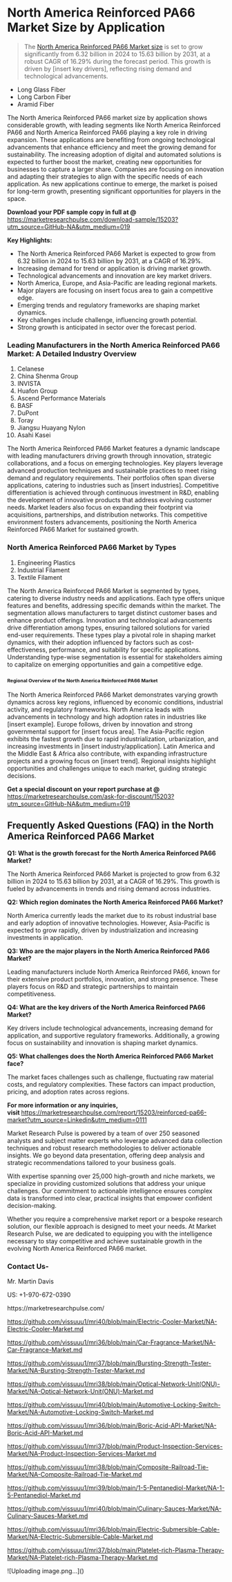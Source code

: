 <h1>North America Reinforced PA66 Market&nbsp;Size by Application</h1><blockquote><p>The <a href="https://marketresearchpulse.com/download-sample/15203?utm_source=GitHub-NA&amp;utm_medium=019">North America Reinforced PA66 Market size</a> is set to grow significantly from 6.32 billion in 2024 to 15.63 billion by 2031, at a robust CAGR of 16.29% during the forecast period. This growth is driven by [insert key drivers], reflecting rising demand and technological advancements.</p></blockquote><ul><li>Long Glass Fiber<li> Long Carbon Fiber<li> Aramid Fiber</li></ul><p>The North America Reinforced PA66 market size by application shows considerable growth, with leading segments like North America Reinforced PA66 and North America Reinforced PA66 playing a key role in driving expansion. These applications are benefiting from ongoing technological advancements that enhance efficiency and meet the growing demand for sustainability. The increasing adoption of digital and automated solutions is expected to further boost the market, creating new opportunities for businesses to capture a larger share. Companies are focusing on innovation and adapting their strategies to align with the specific needs of each application. As new applications continue to emerge, the market is poised for long-term growth, presenting significant opportunities for players in the space.</p><p><strong>Download your PDF sample copy in full at @ </strong><a href="https://marketresearchpulse.com/download-sample/15203?utm_source=GitHub-NA&amp;utm_medium=019">https://marketresearchpulse.com/download-sample/15203?utm_source=GitHub-NA&amp;utm_medium=019</a></p><p><strong>Key Highlights: </strong></p><ul><li>The North America Reinforced PA66 Market is expected to grow from 6.32 billion in 2024 to 15.63 billion by 2031, at a CAGR of 16.29%.</li><li>Increasing demand for trend or application is driving market growth.</li><li>Technological advancements and innovation are key market drivers.</li><li>North America, Europe, and Asia-Pacific are leading regional markets.</li><li>Major players are focusing on insert focus area to gain a competitive edge.</li><li>Emerging trends and regulatory frameworks are shaping market dynamics.</li><li>Key challenges include challenge, influencing growth potential.</li><li>Strong growth is anticipated in sector over the forecast period.</li></ul><h3>Leading Manufacturers in the North America Reinforced PA66 Market: A Detailed Industry Overview</h3><ol><li>Celanese</li><li>China Shenma Group</li><li>INVISTA</li><li>Huafon Group</li><li>Ascend Performance Materials</li><li>BASF</li><li>DuPont</li><li>Toray</li><li>Jiangsu Huayang Nylon</li><li>Asahi Kasei</li></ol><div class="flex max-w-full flex-col flex-grow"><div class="min-h-8 text-message flex w-full flex-col items-end gap-2 whitespace-normal break-words [.text-message+&amp;]:mt-5" dir="auto" data-message-author-role="assistant" data-message-id="fd8432e4-4910-450d-b182-61b7bfb0a01f" data-message-model-slug="gpt-4o"><div class="flex w-full flex-col gap-1 empty:hidden first:pt-[3px]"><div class="markdown prose w-full break-words dark:prose-invert light"><p>The North America Reinforced PA66 Market features a dynamic landscape with leading manufacturers driving growth through innovation, strategic collaborations, and a focus on emerging technologies. Key players leverage advanced production techniques and sustainable practices to meet rising demand and regulatory requirements. Their portfolios often span diverse applications, catering to industries such as [insert industries]. Competitive differentiation is achieved through continuous investment in R&amp;D, enabling the development of innovative products that address evolving customer needs. Market leaders also focus on expanding their footprint via acquisitions, partnerships, and distribution networks. This competitive environment fosters advancements, positioning the North America Reinforced PA66 Market for sustained growth.</p></div></div></div></div><h3>North America Reinforced PA66 Market by Types</h3><ol><li>Engineering Plastics<li> Industrial Filament<li> Textile Filament</li></ol><div class="flex max-w-full flex-col flex-grow"><div class="min-h-8 text-message flex w-full flex-col items-end gap-2 whitespace-normal break-words [.text-message+&amp;]:mt-5" dir="auto" data-message-author-role="assistant" data-message-id="084470be-0bb7-4664-bddf-5156b4f41249" data-message-model-slug="gpt-4o-mini"><div class="flex w-full flex-col gap-1 empty:hidden first:pt-[3px]"><div class="markdown prose w-full break-words dark:prose-invert light"><p>The North America Reinforced PA66 Market is segmented by types, catering to diverse industry needs and applications. Each type offers unique features and benefits, addressing specific demands within the market. The segmentation allows manufacturers to target distinct customer bases and enhance product offerings. Innovation and technological advancements drive differentiation among types, ensuring tailored solutions for varied end-user requirements. These types play a pivotal role in shaping market dynamics, with their adoption influenced by factors such as cost-effectiveness, performance, and suitability for specific applications. Understanding type-wise segmentation is essential for stakeholders aiming to capitalize on emerging opportunities and gain a competitive edge.</p></div></div></div></div><h3><span style="font-size: 11px;">Regional Overview of the North America Reinforced PA66 Market</span></h3><div class="flex max-w-full flex-col flex-grow"><div class="min-h-8 text-message flex w-full flex-col items-end gap-2 whitespace-normal break-words [.text-message+&amp;]:mt-5" dir="auto" data-message-author-role="assistant" data-message-id="e9038762-ce64-4e30-91c9-9bd413514231" data-message-model-slug="gpt-4o-mini"><div class="flex w-full flex-col gap-1 empty:hidden first:pt-[3px]"><div class="markdown prose w-full break-words dark:prose-invert light"><p>The North America Reinforced PA66 Market demonstrates varying growth dynamics across key regions, influenced by economic conditions, industrial activity, and regulatory frameworks. North America leads with advancements in technology and high adoption rates in industries like [insert example]. Europe follows, driven by innovation and strong governmental support for [insert focus area]. The Asia-Pacific region exhibits the fastest growth due to rapid industrialization, urbanization, and increasing investments in [insert industry/application]. Latin America and the Middle East &amp; Africa also contribute, with expanding infrastructure projects and a growing focus on [insert trend]. Regional insights highlight opportunities and challenges unique to each market, guiding strategic decisions.</p></div></div></div></div><p><strong>Get a special discount on your report purchase at @ </strong><a href="https://marketresearchpulse.com/ask-for-discount/15203?utm_source=GitHub-NA&amp;utm_medium=019">https://marketresearchpulse.com/ask-for-discount/15203?utm_source=GitHub-NA&amp;utm_medium=019</a></p><h2>Frequently Asked Questions (FAQ) in the North America Reinforced PA66 Market</h2><p><strong>Q1: What is the growth forecast for the North America Reinforced PA66 Market?</strong></p><p>The North America Reinforced PA66 Market is projected to grow from 6.32 billion in 2024 to 15.63 billion by 2031, at a CAGR of 16.29%. This growth is fueled by advancements in trends and rising demand across industries.</p><p><strong>Q2: Which region dominates the North America Reinforced PA66 Market?</strong></p><p>North America currently leads the market due to its robust industrial base and early adoption of innovative technologies. However, Asia-Pacific is expected to grow rapidly, driven by industrialization and increasing investments in application.</p><p><strong>Q3: Who are the major players in the North America Reinforced PA66 Market?</strong></p><p>Leading manufacturers include North America Reinforced PA66, known for their extensive product portfolios, innovation, and strong presence. These players focus on R&amp;D and strategic partnerships to maintain competitiveness.</p><p><strong>Q4: What are the key drivers of the North America Reinforced PA66 Market?</strong></p><p>Key drivers include technological advancements, increasing demand for application, and supportive regulatory frameworks. Additionally, a growing focus on sustainability and innovation is shaping market dynamics.</p><p><strong>Q5: What challenges does the North America Reinforced PA66 Market face?</strong></p><p>The market faces challenges such as challenge, fluctuating raw material costs, and regulatory complexities. These factors can impact production, pricing, and adoption rates across regions.</p><p><strong>For more information or any inquiries, visit&nbsp;</strong><a href="https://marketresearchpulse.com/report/15203/reinforced-pa66-market?utm_source=Linkedin&utm_medium=0111">https://marketresearchpulse.com/report/15203/reinforced-pa66-market?utm_source=Linkedin&utm_medium=0111</a></p><p>Market Research Pulse is powered by a team of over 250 seasoned analysts and subject matter experts who leverage advanced data collection techniques and robust research methodologies to deliver actionable insights. We go beyond data presentation, offering deep analysis and strategic recommendations tailored to your business goals.</p><p>With expertise spanning over 25,000 high-growth and niche markets, we specialize in providing customized solutions that address your unique challenges. Our commitment to actionable intelligence ensures complex data is transformed into clear, practical insights that empower confident decision-making.</p><p>Whether you require a comprehensive market report or a bespoke research solution, our flexible approach is designed to meet your needs. At Market Research Pulse, we are dedicated to equipping you with the intelligence necessary to stay competitive and achieve sustainable growth in the evolving North America Reinforced PA66 market.</p><h3><strong>Contact Us-</strong></h3><p>Mr. Martin Davis</p><p>US: +1-970-672-0390</p><p>https://marketresearchpulse.com/</p><p><a href="https://github.com/vissuuu1/mri40/blob/main/Electric-Cooler-Market/NA-Electric-Cooler-Market.md">https://github.com/vissuuu1/mri40/blob/main/Electric-Cooler-Market/NA-Electric-Cooler-Market.md</a></p><p><a href="https://github.com/vissuuu1/mri36/blob/main/Car-Fragrance-Market/NA-Car-Fragrance-Market.md">https://github.com/vissuuu1/mri36/blob/main/Car-Fragrance-Market/NA-Car-Fragrance-Market.md</a></p><p><a href="https://github.com/vissuuu1/mri37/blob/main/Bursting-Strength-Tester-Market/NA-Bursting-Strength-Tester-Market.md">https://github.com/vissuuu1/mri37/blob/main/Bursting-Strength-Tester-Market/NA-Bursting-Strength-Tester-Market.md</a></p><p><a href="https://github.com/vissuuu1/mri38/blob/main/Optical-Network-Unit(ONU)-Market/NA-Optical-Network-Unit(ONU)-Market.md">https://github.com/vissuuu1/mri38/blob/main/Optical-Network-Unit(ONU)-Market/NA-Optical-Network-Unit(ONU)-Market.md</a></p><p><a href="https://github.com/vissuuu1/mri40/blob/main/Automotive-Locking-Switch-Market/NA-Automotive-Locking-Switch-Market.md">https://github.com/vissuuu1/mri40/blob/main/Automotive-Locking-Switch-Market/NA-Automotive-Locking-Switch-Market.md</a></p><p><a href="https://github.com/vissuuu1/mri36/blob/main/Boric-Acid-API-Market/NA-Boric-Acid-API-Market.md">https://github.com/vissuuu1/mri36/blob/main/Boric-Acid-API-Market/NA-Boric-Acid-API-Market.md</a></p><p><a href="https://github.com/vissuuu1/mri37/blob/main/Product-Inspection-Services-Market/NA-Product-Inspection-Services-Market.md">https://github.com/vissuuu1/mri37/blob/main/Product-Inspection-Services-Market/NA-Product-Inspection-Services-Market.md</a></p><p><a href="https://github.com/vissuuu1/mri38/blob/main/Composite-Railroad-Tie-Market/NA-Composite-Railroad-Tie-Market.md">https://github.com/vissuuu1/mri38/blob/main/Composite-Railroad-Tie-Market/NA-Composite-Railroad-Tie-Market.md</a></p><p><a href="https://github.com/vissuuu1/mri39/blob/main/1-5-Pentanediol-Market/NA-1-5-Pentanediol-Market.md">https://github.com/vissuuu1/mri39/blob/main/1-5-Pentanediol-Market/NA-1-5-Pentanediol-Market.md</a></p><p><a href="https://github.com/vissuuu1/mri40/blob/main/Culinary-Sauces-Market/NA-Culinary-Sauces-Market.md">https://github.com/vissuuu1/mri40/blob/main/Culinary-Sauces-Market/NA-Culinary-Sauces-Market.md</a></p><p><a href="https://github.com/vissuuu1/mri36/blob/main/Electric-Submersible-Cable-Market/NA-Electric-Submersible-Cable-Market.md">https://github.com/vissuuu1/mri36/blob/main/Electric-Submersible-Cable-Market/NA-Electric-Submersible-Cable-Market.md</a></p><p><a href="https://github.com/vissuuu1/mri37/blob/main/Platelet-rich-Plasma-Therapy-Market/NA-Platelet-rich-Plasma-Therapy-Market.md">https://github.com/vissuuu1/mri37/blob/main/Platelet-rich-Plasma-Therapy-Market/NA-Platelet-rich-Plasma-Therapy-Market.md</a></p>
![Uploading image.png…]()
